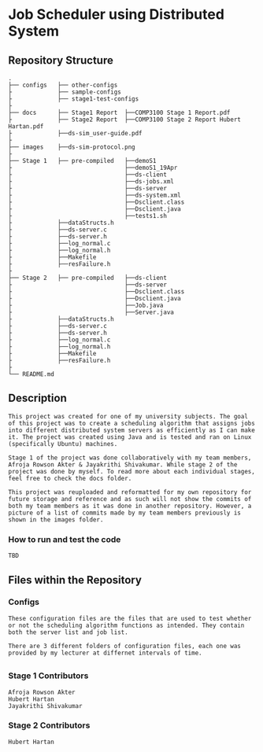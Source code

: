 # Job Scheduler using Distributed System

## Repository Structure 
    .
    ├── configs   ├── other-configs
    ├             ├── sample-configs  
    ├             ├── stage1-test-configs
    ├                        
    ├── docs      ├── Stage1 Report  ├──COMP3100 Stage 1 Report.pdf
    ├             ├── Stage2 Report  ├──COMP3100 Stage 2 Report Hubert Hartan.pdf
    ├             ├──ds-sim_user-guide.pdf  
    ├
    ├── images    ├──ds-sim-protocol.png
    ├                
    ├── Stage 1   ├── pre-compiled   ├──demoS1
    ├         		                 ├──demoS1_19Apr
    ├                                ├──ds-client
    ├                    	         ├──ds-jobs.xml
    ├                                ├──ds-server
    ├                                ├──ds-system.xml
    ├                                ├──Dsclient.class
    ├                                ├──Dsclient.java
    ├                                ├──tests1.sh
    ├             ├──dataStructs.h
    ├             ├──ds-server.c
    ├             ├──ds-server.h
    ├             ├──log_normal.c
    ├             ├──log_normal.h
    ├             ├──Makefile
    ├             ├──resFailure.h 
    ├                             
    ├── Stage 2   ├── pre-compiled   ├──ds-client
    ├                                ├──ds-server
    ├                                ├──Dsclient.class
    ├                                ├──Dsclient.java
    ├                                ├──Job.java
    ├                                ├──Server.java
    ├             ├──dataStructs.h
    ├             ├──ds-server.c
    ├             ├──ds-server.h
    ├             ├──log_normal.c
    ├             ├──log_normal.h
    ├             ├──Makefile
    ├             ├──resFailure.h                            
    ├                            
    └── README.md      

## Description

    This project was created for one of my university subjects. The goal of this project was to create a scheduling algorithm that assigns jobs into different distributed system servers as efficiently as I can make it. The project was created using Java and is tested and ran on Linux (specifically Ubuntu) machines.

    Stage 1 of the project was done collaboratively with my team members, Afroja Rowson Akter & Jayakrithi Shivakumar. While stage 2 of the project was done by myself. To read more about each individual stages, feel free to check the docs folder.

    This project was reuploaded and reformatted for my own repository for future storage and reference and as such will not show the commits of both my team members as it was done in another repository. However, a picture of a list of commits made by my team members previously is shown in the images folder.

### How to run and test the code
    TBD

## Files within the Repository

### Configs
    These configuration files are the files that are used to test whether or not the scheduling algorithm functions as intended. They contain both the server list and job list.
    
    There are 3 different folders of configuration files, each one was provided by my lecturer at differnet intervals of time.

##

### Stage 1 Contributors

    Afroja Rowson Akter    
    Hubert Hartan          
    Jayakrithi Shivakumar  

### Stage 2 Contributors

    Hubert Hartan